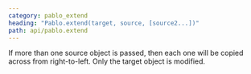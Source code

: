 ```yaml
---
category: pablo_extend
heading: "Pablo.extend(target, source, [source2...])"
path: api/pablo.extend
---
```



If more than one source object is passed, then each one will be copied across from right-to-left. Only the target object is modified.

